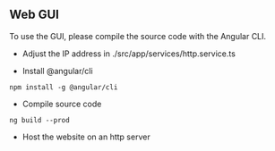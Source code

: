 ## Web GUI

To use the GUI, please compile the source code with the Angular CLI.

- Adjust the IP address in ./src/app/services/http.service.ts

- Install @angular/cli
```
npm install -g @angular/cli
```

- Compile source code
```
ng build --prod
```

- Host the website on an http server



